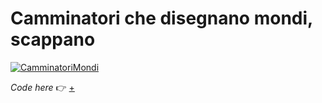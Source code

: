 # Camminatori che disegnano mondi, scappano 

[![CamminatoriMondi](https://user-images.githubusercontent.com/76476647/114245668-36956480-9991-11eb-8c9e-8e89750cdc4c.png "CamminatoriMondi")](https://editor.p5js.org/Lucilla/full/gqLZYp3y5)

_Code here_ :point_right: [+](https://editor.p5js.org/Lucilla/full/gqLZYp3y5)
